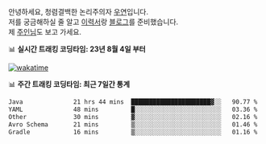 안녕하세요, 청렴결백한 논리주의자 [우연](https://dev-wooyeon.github.io/quiz-app/)입니다.  
저를 궁금해하실 줄 알고 [이력서](https://ieunune.notion.site/d836ecc9172144d4b39f185b89f16a62)랑 [블로그](https://notion-blog-ieunune.vercel.app)를 준비했습니다.  
제 [주인님](https://www.instagram.com/lovely_hiru_hari_s2/)도 보고 가세요.


📊 **실시간 트래킹 코딩타임: 23년 8월 4일 부터**  

[![wakatime](https://wakatime.com/badge/user/099dd627-fdab-4072-b87a-fa91c7a76d8d.svg?style=for-the-badge)](https://wakatime.com/@099dd627-fdab-4072-b87a-fa91c7a76d8d)

📊 **주간 트래킹 코딩타임: 최근 7일간 통계**

<!--START_SECTION:waka-->

```txt
Java              21 hrs 44 mins  ██████████████████████▓░░   90.77 %
YAML              48 mins         █░░░░░░░░░░░░░░░░░░░░░░░░   03.36 %
Other             30 mins         ▓░░░░░░░░░░░░░░░░░░░░░░░░   02.16 %
Avro Schema       21 mins         ▒░░░░░░░░░░░░░░░░░░░░░░░░   01.46 %
Gradle            16 mins         ▒░░░░░░░░░░░░░░░░░░░░░░░░   01.16 %
```

<!--END_SECTION:waka-->

<!-- ![](./profile-3d-contrib/profile-night-view.svg)-->
